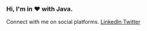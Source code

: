 ### Hi, I'm in ❤️ with __Java__.  

<!--
**manasvrm227/manasvrm227** is a ✨ _special_ ✨ repository because its `README.md` (this file) appears on your GitHub profile.

Here are some ideas to get you started:

- 🔭 I’m currently working on ...
- 🌱 I’m currently learning ...
- 👯 I’m looking to collaborate on ...
- 🤔 I’m looking for help with ...
- 💬 Ask me about ...
- 📫 How to reach me: ...
- 😄 Pronouns: ...
- ⚡ Fun fact: ...
-->
Connect with me on social platforms.
<a href='https://www.linkedin.com/in/manasverma2'> LinkedIn </a>
<a href='https://twitter.com/ManasVerma7'> Twitter </a>
